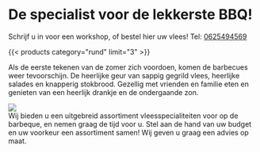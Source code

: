 # De specialist voor de lekkerste BBQ!

Schrijf u in voor een workshop, of bestel hier uw vlees! Tel: <a href="tel:0625494569">0625494569</a>

{{< products category="rund" limit="3" >}}

Als de eerste tekenen van de zomer zich voordoen, komen de barbecues weer tevoorschijn. De heerlijke geur van sappig gegrild vlees, heerlijke salades en knapperig stokbrood. Gezellig met vrienden en familie eten en genieten van een heerlijk drankje en de ondergaande zon.

<div class="cutboard">
  <img src="/img/cutboard.png"/>
  <div>Wij bieden u een uitgebreid assortiment vleesspecialiteiten voor op de barbeque, en nemen graag de tijd voor u. Stel aan de hand van uw budget en uw voorkeur een assortiment samen! Wij geven u graag een advies op maat.</div>
</div>


